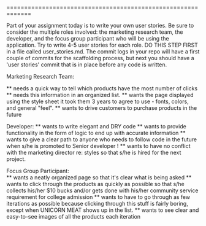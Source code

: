 


=============================================================

Part of your assignment today is to write your own user stories. Be sure to consider the multiple roles involved: the marketing research team, the developer, and the focus group participant who will be using the application. Try to write 4-5 user stories for each role. DO THIS STEP FIRST in a file called user_stories.md. The commit logs in your repo will have a first couple of commits for the scaffolding process, but next you should have a 'user stories' commit that is in place before any code is written.

Marketing Research Team:

** needs a quick way to tell which products have 
the most number of clicks 
** needs this information in an organized list.
** wants the page displayed using the style sheet it took them 3 years to agree to use - fonts, colors, and general "feel".
** wants to drive customers to purchase products in the future


Developer:
** wants to write elegant and DRY code
** wants to provide functionality in the form of logic to end up with accurate information
** wants to give a clear path to anyone who needs to follow code in the future when s/he is promoted to Senior developer !
** wants to have no conflict with the marketing director re: styles so that s/he is hired for the next project.

Focus Group Participant:  
** wants a neatly organized page so that it's clear what is being asked
** wants to click through the products as quickly as possible so that s/he collects his/her $10 bucks and/or gets done with his/her community service requirement for college admission
** wants to have to go through as few iterations as possible because clicking through this stuff is fairly boring, except when UNICORN MEAT shows up in the list.
** wants to see clear and easy-to-see images of all the products each iteration






